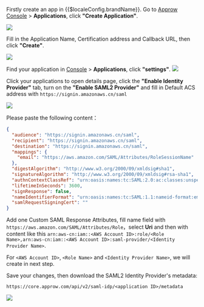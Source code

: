 <IntegrationDetailCard :title="`Configure Approw SAML2 IdP`">

Firstly create an app in {{$localeConfig.brandName}}. Go to [Approw Console](https://console.approw.com) > **Applications**, click **"Create Application"**.

![](~@imagesZhCn/integration/ali-cloud/1-4.jpg)

Fill in the Application Name, Certification address and Callback URL, then click **"Create"**.

![](~@imagesZhCn/integration/tencent-cloud/1-1.jpg)

Find your application in [Console](https://console.approw.com/) > **Applications**, click **"settings"**.
![](~@imagesZhCn/integration/aws/1-1.png)

Click your applications to open details page, click the **"Enable Identity Provider"** tab, turn on the **"Enable SAML2 Provider"** and fill in Default ACS address with `https://signin.amazonaws.cn/saml`

![](~@imagesZhCn/integration/aws/1-2.png)

Please paste the following content：

```json
{
  "audience": "https://signin.amazonaws.cn/saml",
  "recipient": "https://signin.amazonaws.cn/saml",
  "destination": "https://signin.amazonaws.cn/saml",
  "mappings": {
    "email": "https://aws.amazon.com/SAML/Attributes/RoleSessionName"
  },
  "digestAlgorithm": "http://www.w3.org/2000/09/xmldsig#sha1",
  "signatureAlgorithm": "http://www.w3.org/2000/09/xmldsig#rsa-sha1",
  "authnContextClassRef": "urn:oasis:names:tc:SAML:2.0:ac:classes:unspecified",
  "lifetimeInSeconds": 3600,
  "signResponse": false,
  "nameIdentifierFormat": "urn:oasis:names:tc:SAML:1.1:nameid-format:emailAddress",
  "samlRequestSigningCert": ""
}
```

Add one Custom SAML Response Attributes, fill name field with `https://aws.amazon.com/SAML/Attributes/Role`，select **Uri** and then with content like this `arn:aws-cn:iam::<AWS Account ID>:role/<Role Name>,arn:aws-cn:iam::<AWS Account ID>:saml-provider/<Identity Provider Name>`.

For `<AWS Account ID>`, `<Role Name>` and `<Identity Provider Name>`, we will create in next step.

Save your changes, then download the SAML2 Identity Provider's metadata:

`https://core.approw.com/api/v2/saml-idp/<application ID>/metadata`

![](~@imagesZhCn/integration/aws/1-3.png)

</IntegrationDetailCard>
